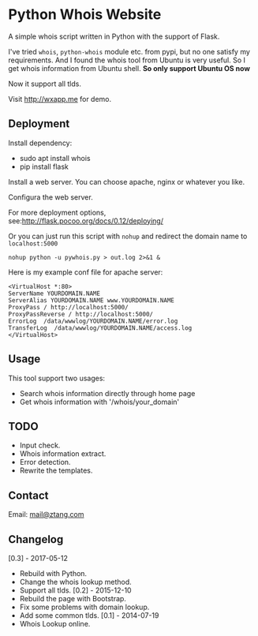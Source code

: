 # Python Whois Website

A simple whois script written in Python with the support of Flask.

I've tried `whois`, `python-whois` module etc. from pypi, but no one satisfy my requirements. 
And I found the whois tool from Ubuntu is very useful. So I get 
whois information from Ubuntu shell. **So only support Ubuntu OS now**

Now it support all tlds.

Visit http://wxapp.me for demo.

## Deployment

Install dependency:

 - sudo apt install whois
 - pip install flask
 
Install a web server. You can choose apache, nginx or whatever you like.

Configura the web server.

For more deployment options, see:http://flask.pocoo.org/docs/0.12/deploying/

Or you can just run this script with `nohup` and redirect the domain name to `localhost:5000`

    nohup python -u pywhois.py > out.log 2>&1 &

Here is my example conf file for apache server:

    <VirtualHost *:80>
    ServerName YOURDOMAIN.NAME
    ServerAlias YOURDOMAIN.NAME www.YOURDOMAIN.NAME
    ProxyPass / http://localhost:5000/
    ProxyPassReverse / http://localhost:5000/
    ErrorLog  /data/wwwlog/YOURDOMAIN.NAME/error.log
    TransferLog  /data/wwwlog/YOURDOMAIN.NAME/access.log
    </VirtualHost>

## Usage

This tool support two usages:
 - Search whois information directly through home page
 - Get whois information with '/whois/your_domain'
 
 ## TODO
 
 - Input check.
 - Whois information extract.
 - Error detection.
 - Rewrite the templates.
 
 ## Contact
 
 Email: mail@ztang.com
 
 ## Changelog
 
[0.3] - 2017-05-12
 - Rebuild with Python.
 - Change the whois lookup method.
 - Support all tlds.
[0.2] - 2015-12-10
 - Rebuild the page with Bootstrap.
 - Fix some problems with domain lookup.
 - Add some common tlds.
[0.1] - 2014-07-19
 - Whois Lookup online.